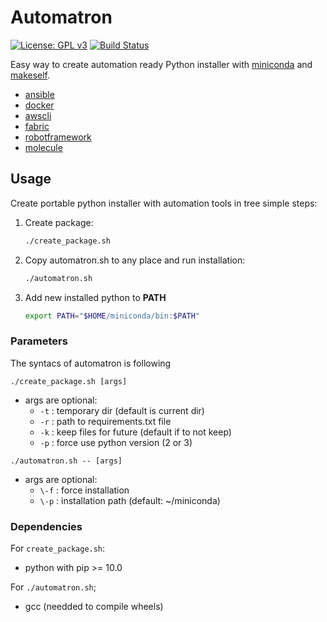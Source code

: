Automatron
==============

[![License: GPL v3](https://img.shields.io/badge/License-GPLv3-blue.svg)](https://www.gnu.org/licenses/gpl-3.0)
[![Build Status](https://travis-ci.com/knightdave/automatron.svg?branch=master)](https://travis-ci.com/knightdave/automatron)

Easy way to create automation ready Python installer with [miniconda][conda] and [makeself][makeself].
- [ansible][ansible]
- [docker][docker]
- [awscli][awscli]
- [fabric][fabric]
- [robotframework][robotframework]
- [molecule][molecule]

Usage
------
Create portable python installer with automation tools in tree simple steps:

1. Create package:
    ```sh
    ./create_package.sh
    ```
2. Copy automatron.sh to any place and run installation:
    ```sh
    ./automatron.sh
    ```
3. Add new installed python to **PATH**
    ```sh
    export PATH="$HOME/miniconda/bin:$PATH"
    ```

### Parameters

The syntacs of automatron is following  

`./create_package.sh [args]`
- args are optional:
    - `-t` : temporary dir (default is current dir)
    - `-r` : path to requirements.txt file
    - `-k` : keep files for future (default if to not keep)
    - `-p` : force use python version (2 or 3)

`./automatron.sh -- [args]`
- args are optional:
    - `\-f` : force installation
    - `\-p` : installation path (default: ~/miniconda)


### Dependencies

For `create_package.sh`:
- python with pip >= 10.0

For `./automatron.sh`;
- gcc (needded to compile wheels)

[conda]: https://conda.io/miniconda.html
[makeself]: https://makeself.io
[ansible]: https://github.com/ansible/ansible
[docker]: https://github.com/docker/docker-py
[awscli]: https://github.com/aws/aws-cli
[fabric]: https://github.com/fabric/fabric
[robotframework]: https://github.com/robotframework/robotframework
[molecule]: https://github.com/ansible/molecule